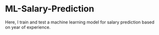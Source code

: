 # ML-Salary-Prediction
Here, I train and test a machine learning model for salary prediction based on year of experience.
